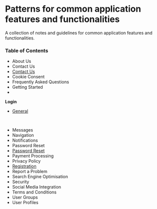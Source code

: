 # Patterns for common application features and functionalities

A collection of notes and guidelines for common application features and functionalities.

### Table of Contents

- About Us
- Contact Us
- [Contact Us](https://github.com/sfvicente/PatternsForCommonApplicationFeaturesAndFunctionalities/blob/master/ContactUs.md)
- Cookie Consent
- Frequently Asked Questions
- Getting Started
- 

 **Login**

 - [General](https://github.com/sfvicente/PatternsForCommonApplicationFeaturesAndFunctionalities/blob/master/Login-General.md)
 <br>

- Messages
- Navigation
- Notifications
- Password Reset
- [Password Reset](https://github.com/sfvicente/PatternsForCommonApplicationFeaturesAndFunctionalities/blob/master/PasswordReset.md)
- Payment Processing
- Privacy Policy
- [Registration](https://github.com/sfvicente/PatternsForCommonApplicationFeaturesAndFunctionalities/blob/master/Registration.md)
- Report a Problem
- Search Engine Optimisation
- Security
- Social Media Integration
- Terms and Conditions
- User Groups
- User Profiles